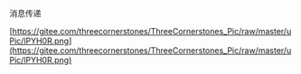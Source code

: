 消息传递

[https://gitee.com/threecornerstones/ThreeCornerstones_Pic/raw/master/uPic/lPYH0R.png](https://gitee.com/threecornerstones/ThreeCornerstones_Pic/raw/master/uPic/lPYH0R.png)